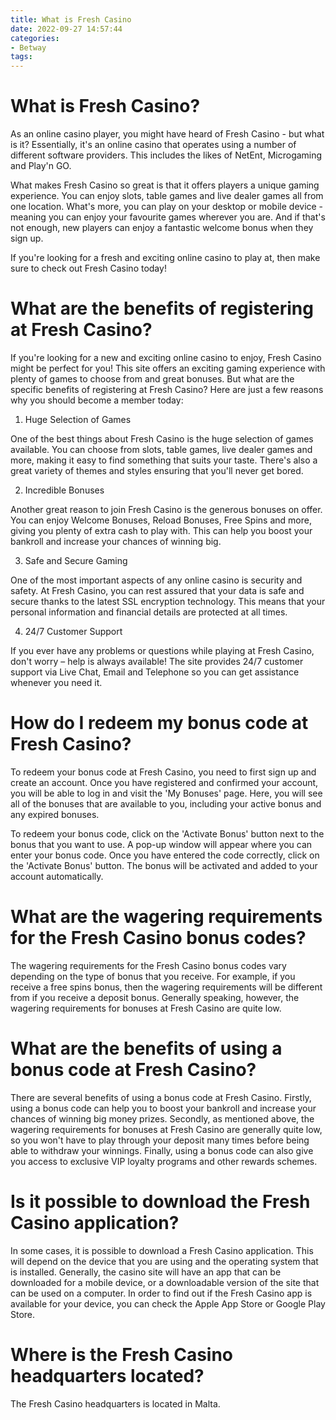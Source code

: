 ```yaml
---
title: What is Fresh Casino
date: 2022-09-27 14:57:44
categories:
- Betway
tags:
---
```



#  What is Fresh Casino?

As an online casino player, you might have heard of Fresh Casino - but what is it? Essentially, it's an online casino that operates using a number of different software providers. This includes the likes of NetEnt, Microgaming and Play'n GO.

What makes Fresh Casino so great is that it offers players a unique gaming experience. You can enjoy slots, table games and live dealer games all from one location. What's more, you can play on your desktop or mobile device - meaning you can enjoy your favourite games wherever you are. And if that's not enough, new players can enjoy a fantastic welcome bonus when they sign up.

If you're looking for a fresh and exciting online casino to play at, then make sure to check out Fresh Casino today!

#  What are the benefits of registering at Fresh Casino?

If you're looking for a new and exciting online casino to enjoy, Fresh Casino might be perfect for you! This site offers an exciting gaming experience with plenty of games to choose from and great bonuses. But what are the specific benefits of registering at Fresh Casino? Here are just a few reasons why you should become a member today:

1. Huge Selection of Games

One of the best things about Fresh Casino is the huge selection of games available. You can choose from slots, table games, live dealer games and more, making it easy to find something that suits your taste. There's also a great variety of themes and styles ensuring that you'll never get bored.

2. Incredible Bonuses

Another great reason to join Fresh Casino is the generous bonuses on offer. You can enjoy Welcome Bonuses, Reload Bonuses, Free Spins and more, giving you plenty of extra cash to play with. This can help you boost your bankroll and increase your chances of winning big.

3. Safe and Secure Gaming

One of the most important aspects of any online casino is security and safety. At Fresh Casino, you can rest assured that your data is safe and secure thanks to the latest SSL encryption technology. This means that your personal information and financial details are protected at all times.

4. 24/7 Customer Support

If you ever have any problems or questions while playing at Fresh Casino, don't worry – help is always available! The site provides 24/7 customer support via Live Chat, Email and Telephone so you can get assistance whenever you need it.

#  How do I redeem my bonus code at Fresh Casino?

To redeem your bonus code at Fresh Casino, you need to first sign up and create an account. Once you have registered and confirmed your account, you will be able to log in and visit the 'My Bonuses' page. Here, you will see all of the bonuses that are available to you, including your active bonus and any expired bonuses.

To redeem your bonus code, click on the 'Activate Bonus' button next to the bonus that you want to use. A pop-up window will appear where you can enter your bonus code. Once you have entered the code correctly, click on the 'Activate Bonus' button. The bonus will be activated and added to your account automatically.

# What are the wagering requirements for the Fresh Casino bonus codes?

The wagering requirements for the Fresh Casino bonus codes vary depending on the type of bonus that you receive. For example, if you receive a free spins bonus, then the wagering requirements will be different from if you receive a deposit bonus. Generally speaking, however, the wagering requirements for bonuses at Fresh Casino are quite low.

# What are the benefits of using a bonus code at Fresh Casino?

There are several benefits of using a bonus code at Fresh Casino. Firstly, using a bonus code can help you to boost your bankroll and increase your chances of winning big money prizes. Secondly, as mentioned above, the wagering requirements for bonuses at Fresh Casino are generally quite low, so you won't have to play through your deposit many times before being able to withdraw your winnings. Finally, using a bonus code can also give you access to exclusive VIP loyalty programs and other rewards schemes.

#  Is it possible to download the Fresh Casino application?

In some cases, it is possible to download a Fresh Casino application. This will depend on the device that you are using and the operating system that is installed. Generally, the casino site will have an app that can be downloaded for a mobile device, or a downloadable version of the site that can be used on a computer. In order to find out if the Fresh Casino app is available for your device, you can check the Apple App Store or Google Play Store.

#  Where is the Fresh Casino headquarters located?

The Fresh Casino headquarters is located in Malta.